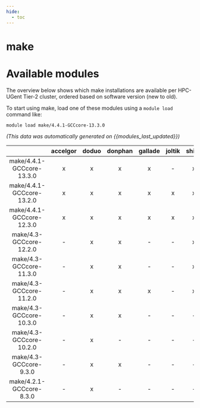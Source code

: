 ```yaml
---
hide:
  - toc
---
```


make
====

# Available modules


The overview below shows which make installations are available per HPC-UGent Tier-2 cluster, ordered based on software version (new to old).

To start using make, load one of these modules using a `module load` command like:

```shell
module load make/4.4.1-GCCcore-13.3.0
```

*(This data was automatically generated on {{modules_last_updated}})*  

| |accelgor|doduo|donphan|gallade|joltik|shinx|skitty|
| :---: | :---: | :---: | :---: | :---: | :---: | :---: | :---: |
|make/4.4.1-GCCcore-13.3.0|x|x|x|x|-|x|x|
|make/4.4.1-GCCcore-13.2.0|x|x|x|x|x|x|x|
|make/4.4.1-GCCcore-12.3.0|x|x|x|x|x|x|x|
|make/4.3-GCCcore-12.2.0|-|x|x|-|-|x|-|
|make/4.3-GCCcore-11.3.0|-|x|x|-|-|x|-|
|make/4.3-GCCcore-11.2.0|-|x|x|x|-|x|-|
|make/4.3-GCCcore-10.3.0|-|x|x|-|-|-|-|
|make/4.3-GCCcore-10.2.0|-|x|-|-|-|-|-|
|make/4.3-GCCcore-9.3.0|-|x|x|-|-|-|-|
|make/4.2.1-GCCcore-8.3.0|-|x|-|-|-|-|-|
